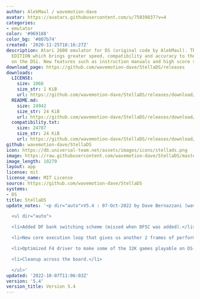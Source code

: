 ```yaml
---
author: AlekMaul / wavemotion-dave
avatar: https://avatars.githubusercontent.com/u/75039837?v=4
categories:
- emulator
color: '#969188'
color_bg: '#807b74'
created: '2020-11-25T18:16:27Z'
description: Atari 2600 emulator for DS (original code by AlekMaul). This is the PHOENIX
  EDITION which brings greater speed, compatibility and accuracy to the emulation
  on the DSi. New features such as instruction manuals and high score support included!
download_page: https://github.com/wavemotion-dave/StellaDS/releases
downloads:
  LICENSE:
    size: 1068
    size_str: 1 KiB
    url: https://github.com/wavemotion-dave/StellaDS/releases/download/5.4/LICENSE
  README.md:
    size: 24942
    size_str: 24 KiB
    url: https://github.com/wavemotion-dave/StellaDS/releases/download/5.4/README.md
  compatibility.txt:
    size: 24787
    size_str: 24 KiB
    url: https://github.com/wavemotion-dave/StellaDS/releases/download/5.4/compatibility.txt
github: wavemotion-dave/StellaDS
icon: https://db.universal-team.net/assets/images/icons/stellads.png
image: https://raw.githubusercontent.com/wavemotion-dave/StellaDS/master/arm9/gfx/bgTop.png
image_length: 10279
layout: app
license: mit
license_name: MIT License
source: https://github.com/wavemotion-dave/StellaDS
systems:
- DS
title: StellaDS
update_notes: '<p dir="auto">V5.4 : 07-Oct-2022 by Dave Bernazzani (wavemotion)</p>

  <ul dir="auto">

  <li>Added DF bank switching scheme (missed when DFSC was added).</li>

  <li>New core execution loop that gives us another 2 frames of performance.</li>

  <li>Optimized F4 driver to make some of the 32K games playable on DS-Lite.</li>

  <li>Cleanup across the board.</li>

  </ul>'
updated: '2022-10-07T11:06:03Z'
version: '5.4'
version_title: Version 5.4
---
```

